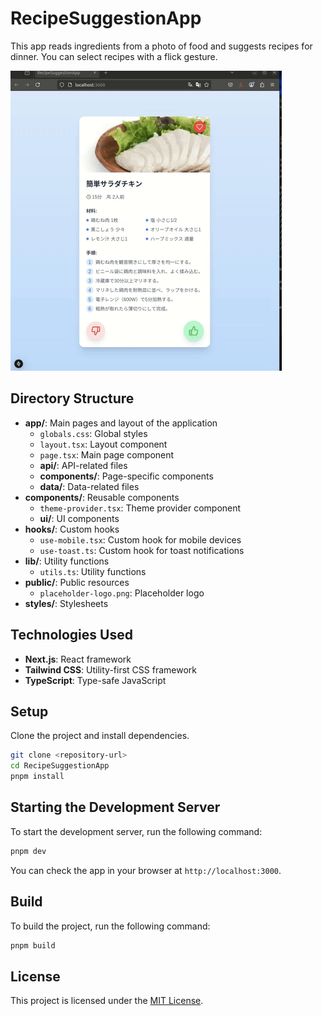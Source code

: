 # RecipeSuggestionApp

This app reads ingredients from a photo of food and suggests recipes for dinner. You can select recipes with a flick gesture.

![Recipe Suggestion](./doc/gif/RecipeSuggestion.gif)


## Directory Structure

- **app/**: Main pages and layout of the application
  - `globals.css`: Global styles
  - `layout.tsx`: Layout component
  - `page.tsx`: Main page component
  - **api/**: API-related files
  - **components/**: Page-specific components
  - **data/**: Data-related files
- **components/**: Reusable components
  - `theme-provider.tsx`: Theme provider component
  - **ui/**: UI components
- **hooks/**: Custom hooks
  - `use-mobile.tsx`: Custom hook for mobile devices
  - `use-toast.ts`: Custom hook for toast notifications
- **lib/**: Utility functions
  - `utils.ts`: Utility functions
- **public/**: Public resources
  - `placeholder-logo.png`: Placeholder logo
- **styles/**: Stylesheets

## Technologies Used

- **Next.js**: React framework
- **Tailwind CSS**: Utility-first CSS framework
- **TypeScript**: Type-safe JavaScript

## Setup

Clone the project and install dependencies.

```sh
git clone <repository-url>
cd RecipeSuggestionApp
pnpm install
```

## Starting the Development Server

To start the development server, run the following command:

```sh
pnpm dev
```

You can check the app in your browser at `http://localhost:3000`.

## Build

To build the project, run the following command:

```sh
pnpm build
```

## License

This project is licensed under the [MIT License](./LICENSE).